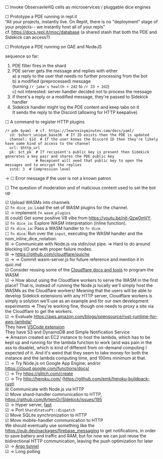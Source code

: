 
☐ Invoke ObservavleHQ cells as microservices / pluggable dice engines

☐ Prototype a PDE running in repl.it  
“All your projects, instantly live. On Replit, there is no "deployment" stage of your projects-- we instantly host all of your repls”  
cf. https://docs.repl.it/misc/database (a shared stash that both the PDE and Sidekick can access?)

☐ Prototype a PDE running on GAE and NodeJS

sequence so far:  
1) PDE filter fires in the shard  
2) PDE server gets the message and replies with either  
  a) a reply to the user that needs no further processing from the bot  
  b) a modified (preprocessed) message  
     (turning `/r jake's health + 2d2` to `/r 33 + 2d2`)  
  c) not interested: server handler decided not to process the message  
3) If there's a reply or a modified message, they're passed to Sidekick handler  
4) Sidekick handler might log the PDE content and keep tabs on it  
  It sends the reply to the Discord (allowing for HTTP keepalive)  

☐ A command to register HTTP plugins  

    /r pde $yaml  # cf. https://learnxinyminutes.com/docs/yaml/
      id: $short_unique_base36  # If ID exists then the PDE is updated
      channel: $id  # If the user knows the Discord ID then they're likely have some kind of access to the channel
      url: $http_url
      pk: $ct_pk  # If recipient's public key is present then Sidekick generates a key pair and shares the PDE public key
                  # Recepient will need that public key to open the messages and to encrypt the replies
      zstd: 3  # Compression level

→ ☐ Error message if the user is not a known patron  

☐ The question of moderation and of malicious content used to set the bot up  

☑ Upload WASMs into channels  
☑ `fn dice_io`: Load the set of WASM plugins for the channel.  
☑ → implement `fn wasm_plugins`  
☒ could] Get some positive V8 vibe from https://youtu.be/njt-Qzw0mVY.  
☑ `fn dice_io`: Explore WASM interpretation (inline function).  
☑ `fn dice_io`: Pass a WASM handler to `fn dice`.  
☐ `fn dice`: Run over the `input`, executing the WASM handler and the nom_inline_dice_notation.  
☒ → Communicate with Node.js via stdin/out pipe. ⇒ Hard to do around blocking I/O and with proper failure modes.  
☒ → https://github.com/cloudflare/quiche  
☑ → → Commit wasm-server.js for future reference and mention it in quic.md  
☑ Consider reusing some of the [Cloudflare docs and tools](https://workers.cloudflare.com/docs/tutorials/build-a-rustwasm-function/) to program the WASM  
☑ → How about using the Cloudflare workers to serve the WASM in the first place? That is, instead of running the Node.js locally we'll simply host the WASMs as the Cloudflare workers! Meaning that the users will be able to develop Sidekick extensions with any HTTP server, Cloudflare workers is simply a solution we'll use as an example and for our own development experiments ⇒ They're working fine, though one needs to proxy a site via the Cloudflare to get the workers.  
☑ → Evaluate https://aws.amazon.com/blogs/opensource/rust-runtime-for-aws-lambda/  
    They have [VSCode extension](https://aws.amazon.com/visualstudiocode/)  
    They have S3 and DynamoDB and Simple Notification Service  
    ⇒ Amazon created an EC2 instance to host the lambda, which has to be kept up and running for the lambda function to work (and was pain in the ass to disable), which is kind of different from on-demand computing I expected of it. And it's weird that they seem to take money for both the instance and the lambda computing time, and 100ms minimum at that.  
☐ → Try Node.js on Google App Engine; and/or https://cloud.google.com/functions/docs/  
☐ → Try https://glitch.com/create  
☐ → Try http://heroku.com/ (https://github.com/emk/heroku-buildpack-rust)  
☒ Communicate with Node.js via HTTP  
☑ Move shard-handler communication to HTTP, https://github.com/ArtemGr/Sidekick/issues/195  
☑ → Hyper server, [fast](https://www.techempower.com/benchmarks/#section=data-r18&hw=ph&test=plaintext)  
☑ → Port `ShardStatusPt::dispatch`  
☑ Move SQLite synchronization to HTTP  
☑ Move mobile-handler communication to HTTP  
  We should eventually use something like the https://pub.dev/packages/firebase_messaging to get notifications, in order to save battery and traffic and RAM, but for now we can just reuse the bidirectional HTTP communication, leaving the push optimization for later  
☑ → [Argo tunnel](https://github.com/cloudflare/cloudflared)  
☑ → Long polling  
